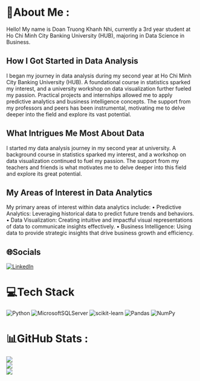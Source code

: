 # 💫About Me :
Hello! My name is Doan Truong Khanh Nhi, currently a 3rd year student at Ho Chi Minh City Banking University (HUB), majoring in Data Science in Business.
## How I Got Started in Data Analysis
I began my journey in data analysis during my second year at Ho Chi Minh City Banking University (HUB). A foundational course in statistics sparked my interest, and a university workshop on data visualization further fueled my passion. Practical projects and internships allowed me to apply predictive analytics and business intelligence concepts. The support from my professors and peers has been instrumental, motivating me to delve deeper into the field and explore its vast potential.
## What Intrigues Me Most About Data
I started my data analysis journey in my second year at university. A background course in statistics sparked my interest, and a workshop on data visualization continued to fuel my passion. The support from my teachers and friends is what motivates me to delve deeper into this field and explore its great potential.
## My Areas of Interest in Data Analytics
My primary areas of interest within data analytics include:
•	Predictive Analytics: Leveraging historical data to predict future trends and behaviors.
•	Data Visualization: Creating intuitive and impactful visual representations of data to communicate insights effectively.
•	Business Intelligence: Using data to provide strategic insights that drive business growth and efficiency.


## 🌐Socials
[![LinkedIn](https://img.shields.io/badge/LinkedIn-%230077B5.svg?logo=linkedin&logoColor=white)](https://linkedin.com/in/https://www.linkedin.com/in/nhi-doan-truong-khanh-66690a259/) 

# 💻Tech Stack
![Python](https://img.shields.io/badge/python-3670A0?style=for-the-badge&logo=python&logoColor=ffdd54) ![MicrosoftSQLServer](https://img.shields.io/badge/Microsoft%20SQL%20Sever-CC2927?style=for-the-badge&logo=microsoft%20sql%20server&logoColor=white) ![scikit-learn](https://img.shields.io/badge/scikit--learn-%23F7931E.svg?style=for-the-badge&logo=scikit-learn&logoColor=white) ![Pandas](https://img.shields.io/badge/pandas-%23150458.svg?style=for-the-badge&logo=pandas&logoColor=white) ![NumPy](https://img.shields.io/badge/numpy-%23013243.svg?style=for-the-badge&logo=numpy&logoColor=white) 
# 📊GitHub Stats :
![](https://github-readme-stats.vercel.app/api?username=DoanTruongKhanhNhi&theme=radical&hide_border=false&include_all_commits=false&count_private=false)<br/>
![](https://github-readme-streak-stats.herokuapp.com/?user=DoanTruongKhanhNhi&theme=radical&hide_border=false)<br/>
![](https://github-readme-stats.vercel.app/api/top-langs/?username=DoanTruongKhanhNhi&theme=radical&hide_border=false&include_all_commits=false&count_private=false&layout=compact)

